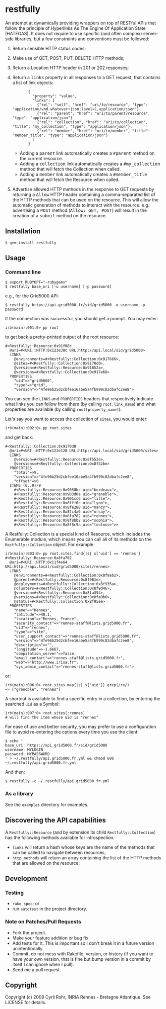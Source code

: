 # restfully

An attempt at dynamically providing wrappers on top of RESTful APIs that follow the principle of Hyperlinks As The Engine Of Application State (HATEOAS). 
It does not require to use specific (and often complex) server-side libraries, but a few constraints and conventions must be followed:

1. Return sensible HTTP status codes;
2. Make use of GET, POST, PUT, DELETE HTTP methods;
3. Return a Location HTTP header in 201 or 202 responses;
4. Return a <tt>links</tt> property in all responses to a GET request, that contains a list of link objects:

              {
                "property": "value",
                "links": [
                  {"rel": "self", "href": "uri/to/resource", "type": "application/vnd.whatever+json;level=1,application/json"},
                  {"rel": "parent", "href": "uri/to/parent/resource", "type": "application/json"} 
                  {"rel": "collection", "href": "uri/to/collection", "title": "my_collection", "type": "application/json"}, 
                  {"rel": "member", "href": "uri/to/member", "title": "member_title", "type": "application/json"}
                ]
              }
   
   * Adding a <tt>parent</tt> link automatically creates a <tt>#parent</tt> method on the current resource. 
   * Adding a <tt>collection</tt> link automatically creates a <tt>#my_collection</tt> method that will fetch the Collection when called. 
   * Adding a <tt>member</tt> link automatically creates a <tt>#member_title</tt> method that will fetch the Resource when called.

5. Advertise allowed HTTP methods in the response to GET requests by returning a <tt>Allow</tt> HTTP header containing a comma-separated list of the HTTP methods that can be used on the resource. This will allow the automatic generation of methods to interact with the resource. e.g.: advertising a <tt>POST</tt> method (<tt>Allow: GET, POST</tt>) will result in the creation of a <tt>submit</tt> method on the resource.

## Installation

    $ gem install restfully

## Usage

### Command line

    $ export RUBYOPT="-rubygems"
    $ restfully base_uri [-u username] [-p password]
  
e.g., for the Grid5000 API:

    $ restfully https://api.grid5000.fr/sid/grid5000 -u username -p password

If the connection was successful, you should get a prompt. You may enter:

    irb(main):001:0> pp root

to get back a pretty-printed output of the root resource:

    #<Restfully::Resource:0x91f08c
      @uri=#<URI::HTTP:0x123e30c URL:http://api.local/sid/grid5000>
      LINKS
        @environments=#<Restfully::Collection:0x917666>,
        @sites=#<Restfully::Collection:0x9170d0>,
        @version=#<Restfully::Resource:0x91852a>,
        @versions=#<Restfully::Collection:0x917e68>
      PROPERTIES
        "uid"=>"grid5000",
        "type"=>"grid",
        "version"=>"4fe96b25d2cbfee16abe5a4fb999c82dbafc2ee8">

You can see the `LINKS` and `PROPERTIES` headers that respectively indicate what links you can follow from there (by calling `root.link_name`) and what properties are available (by calling `root[property_name]`).

Let's say you want to access the collection of `sites`, you would enter:

    irb(main):002:0> pp root.sites

and get back:

    #<Restfully::Collection:0x9170d0
      @uri=#<URI::HTTP:0x122e128 URL:http://api.local/sid/grid5000/sites>
      LINKS
        @version=#<Restfully::Resource:0x8f553e>,
        @versions=#<Restfully::Collection:0x8f52be>
      PROPERTIES
        "total"=>9,
        "version"=>"4fe96b25d2cbfee16abe5a4fb999c82dbafc2ee8",
        "offset"=>0
      ITEMS (0..9)/9
        #<Restfully::Resource:0x9058bc uid="bordeaux">,
        #<Restfully::Resource:0x903d0a uid="grenoble">,
        #<Restfully::Resource:0x901cc6 uid="lille">,
        #<Restfully::Resource:0x8fff0c uid="lyon">,
        #<Restfully::Resource:0x8fe288 uid="nancy">,
        #<Restfully::Resource:0x8fc4a6 uid="orsay">,
        #<Restfully::Resource:0x8fa782 uid="rennes">,
        #<Restfully::Resource:0x8f8bb2 uid="sophia">,
        #<Restfully::Resource:0x8f6c9a uid="toulouse">>

A Restfully::Collection is a special kind of Resource, which includes the Enumerable module, which means you can call all of its methods on the `Restfully::Collection` object. 
For example:

    irb(main):003:0> pp root.sites.find{|s| s['uid'] == 'rennes'}
    #<Restfully::Resource:0x8fa782
      @uri=#<URI::HTTP:0x11f4e64 URL:http://api.local/sid/grid5000/sites/rennes>
      LINKS
        @environments=#<Restfully::Collection:0x8f9ab2>,
        @parent=#<Restfully::Resource:0x8f981e>,
        @deployments=#<Restfully::Collection:0x8f935a>,
        @clusters=#<Restfully::Collection:0x8f9d46>,
        @version=#<Restfully::Resource:0x8fa354>,
        @versions=#<Restfully::Collection:0x8fa0b6>,
        @status=#<Restfully::Collection:0x8f95ee>
      PROPERTIES
        "name"=>"Rennes",
        "latitude"=>48.1,
        "location"=>"Rennes, France",
        "security_contact"=>"rennes-staff@lists.grid5000.fr",
        "uid"=>"rennes",
        "type"=>"site",
        "user_support_contact"=>"rennes-staff@lists.grid5000.fr",
        "version"=>"4fe96b25d2cbfee16abe5a4fb999c82dbafc2ee8",
        "description"=>"",
        "longitude"=>-1.6667,
        "compilation_server"=>false,
        "email_contact"=>"rennes-staff@lists.grid5000.fr",
        "web"=>"http://www.irisa.fr",
        "sys_admin_contact"=>"rennes-staff@lists.grid5000.fr">

or:

    irb(main):006:0> root.sites.map{|s| s['uid']}.grep(/re/)
    => ["grenoble", "rennes"]

A shortcut is available to find a specific entry in a collection, by entering the searched `uid` as a Symbol:

    irb(main):007:0> root.sites[:rennes]
    # will find the item whose uid is "rennes"

For ease of use and better security, you may prefer to use a configuration file to avoid re-entering the options every time you use the client:

    $ echo '
    base_uri: https://api.grid5000.fr/sid/grid5000
    username: MYLOGIN
    password: MYPASSWORD
    ' > ~/.restfully/api.grid5000.fr.yml && chmod 600 ~/.restfully/api.grid5000.fr.yml

And then:

    $ restfully -c ~/.restfully/api.grid5000.fr.yml

### As a library
See the `examples` directory for examples.

## Discovering the API capabilities
A `Restfully::Resource` (and by extension its child `Restfully::Collection`) has the following methods available for introspection:

* `links` will return a hash whose keys are the name of the methods that can be called to navigate between resources;
* `http_methods` will return an array containing the list of the HTTP methods that are allowed on the resource;

## Development

### Testing

* `rake spec`; or
* run `autotest` in the project directory.

### Note on Patches/Pull Requests
 
* Fork the project.
* Make your feature addition or bug fix.
* Add tests for it. This is important so I don't break it in a future version unintentionally.
* Commit, do not mess with Rakefile, version, or history (if you want to have your own version, that is fine but bump version in a commit by itself I can ignore when I pull).
* Send me a pull request. 

## Copyright

Copyright (c) 2009 Cyril Rohr, INRIA Rennes - Bretagne Atlantique. See LICENSE for details.
